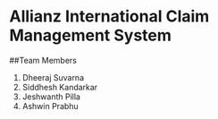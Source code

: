 # Allianz International Claim Management System


##Team Members
1) Dheeraj Suvarna 
2) Siddhesh Kandarkar
3) Jeshwanth Pilla
4) Ashwin Prabhu
